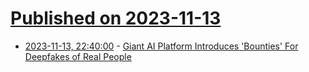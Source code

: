 # [Published on 2023-11-13](index.md)

* [2023-11-13, 22:40:00](https://slashdot.org/story/23/11/13/2135229/giant-ai-platform-introduces-bounties-for-deepfakes-of-real-people?utm_source=rss1.0mainlinkanon&utm_medium=feed) - [Giant AI Platform Introduces 'Bounties' For Deepfakes of Real People](https://slashdot.org/story/23/11/13/2135229/giant-ai-platform-introduces-bounties-for-deepfakes-of-real-people?utm_source=rss1.0mainlinkanon&utm_medium=feed)
